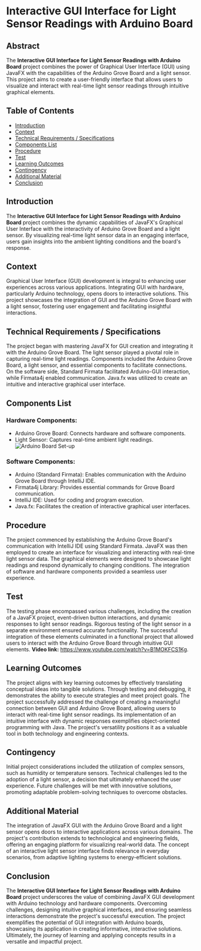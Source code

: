 # Interactive GUI Interface for Light Sensor Readings with Arduino Board

## Abstract

The **Interactive GUI Interface for Light Sensor Readings with Arduino Board** project combines the power of Graphical User Interface (GUI) using JavaFX with the capabilities of the Arduino Grove Board and a light sensor. This project aims to create a user-friendly interface that allows users to visualize and interact with real-time light sensor readings through intuitive graphical elements.

## Table of Contents

- [Introduction](#introduction)
- [Context](#context)
- [Technical Requirements / Specifications](#technical-requirements--specifications)
- [Components List](#components-list)
- [Procedure](#procedure)
- [Test](#test)
- [Learning Outcomes](#learning-outcomes)
- [Contingency](#contingency)
- [Additional Material](#additional-material)
- [Conclusion](#conclusion)

## Introduction

The **Interactive GUI Interface for Light Sensor Readings with Arduino Board** project combines the dynamic capabilities of JavaFX's Graphical User Interface with the interactivity of Arduino Grove Board and a light sensor. By visualizing real-time light sensor data in an engaging interface, users gain insights into the ambient lighting conditions and the board's response.

## Context

Graphical User Interface (GUI) development is integral to enhancing user experiences across various applications. Integrating GUI with hardware, particularly Arduino technology, opens doors to interactive solutions. This project showcases the integration of GUI and the Arduino Grove Board with a light sensor, fostering user engagement and facilitating insightful interactions.

## Technical Requirements / Specifications

The project began with mastering JavaFX for GUI creation and integrating it with the Arduino Grove Board. The light sensor played a pivotal role in capturing real-time light readings. Components included the Arduino Grove Board, a light sensor, and essential components to facilitate connections. On the software side, Standard Firmata facilitated Arduino-GUI interaction, while Firmata4j enabled communication. Java.fx was utilized to create an intuitive and interactive graphical user interface.

## Components List

### Hardware Components:
- Arduino Grove Board: Connects hardware and software components.
- Light Sensor: Captures real-time ambient light readings.
![Arduino Board Set-up](https://drive.google.com/file/d/1O_fMSOh9JCBHczFZw7ZECdnMdjYL_b1G/view?usp=sharing)
### Software Components:
- Arduino (Standard Firmata): Enables communication with the Arduino Grove Board through IntelliJ IDE.
- Firmata4j Library: Provides essential commands for Grove Board communication.
- IntelliJ IDE: Used for coding and program execution.
- Java.fx: Facilitates the creation of interactive graphical user interfaces.

## Procedure

The project commenced by establishing the Arduino Grove Board's communication with IntelliJ IDE using Standard Firmata. JavaFX was then employed to create an interface for visualizing and interacting with real-time light sensor data. The graphical elements were designed to showcase light readings and respond dynamically to changing conditions. The integration of software and hardware components provided a seamless user experience.

## Test

The testing phase encompassed various challenges, including the creation of a JavaFX project, event-driven button interactions, and dynamic responses to light sensor readings. Rigorous testing of the light sensor in a separate environment ensured accurate functionality. The successful integration of these elements culminated in a functional project that allowed users to interact with the Arduino Grove Board through intuitive GUI elements.
**Video link:** https://www.youtube.com/watch?v=B1MOKFCS1Kg.
## Learning Outcomes

The project aligns with key learning outcomes by effectively translating conceptual ideas into tangible solutions. Through testing and debugging, it demonstrates the ability to execute strategies and meet project goals. The project successfully addressed the challenge of creating a meaningful connection between GUI and Arduino Grove Board, allowing users to interact with real-time light sensor readings. Its implementation of an intuitive interface with dynamic responses exemplifies object-oriented programming with Java. The project's versatility positions it as a valuable tool in both technology and engineering contexts.

## Contingency

Initial project considerations included the utilization of complex sensors, such as humidity or temperature sensors. Technical challenges led to the adoption of a light sensor, a decision that ultimately enhanced the user experience. Future challenges will be met with innovative solutions, promoting adaptable problem-solving techniques to overcome obstacles.

## Additional Material

The integration of JavaFX GUI with the Arduino Grove Board and a light sensor opens doors to interactive applications across various domains. The project's contribution extends to technological and engineering fields, offering an engaging platform for visualizing real-world data. The concept of an interactive light sensor interface finds relevance in everyday scenarios, from adaptive lighting systems to energy-efficient solutions.

## Conclusion

The **Interactive GUI Interface for Light Sensor Readings with Arduino Board** project underscores the value of combining JavaFX GUI development with Arduino technology and hardware components. Overcoming challenges, designing intuitive graphical interfaces, and ensuring seamless interactions demonstrate the project's successful execution. The project exemplifies the potential of GUI integration with Arduino boards, showcasing its application in creating informative, interactive solutions. Ultimately, the journey of learning and applying concepts results in a versatile and impactful project.
